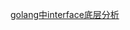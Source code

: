 [golang中interface底层分析](https://www.jianshu.com/p/ce91ca87fef1?utm_campaign=haruki&utm_content=note&utm_medium=reader_share&utm_source=weixin)

